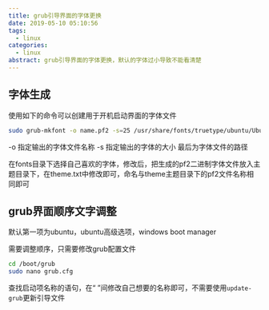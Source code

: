 ```yaml
---
title: grub引导界面的字体更换
date: 2019-05-10 05:10:56
tags:
  - linux
categories:
  - linux
abstract: grub引导界面的字体更换，默认的字体过小导致不能看清楚
---
```


## 字体生成

使用如下的命令可以创建用于开机启动界面的字体文件

```bash
sudo grub-mkfont -o name.pf2 -s=25 /usr/share/fonts/truetype/ubuntu/Ubuntu-R.ttf
```

<!--more-->

-o  指定输出的字体文件名称
-s 指定输出的字体的大小
最后为字体文件的路径

在fonts目录下选择自己喜欢的字体，修改后，把生成的pf2二进制字体文件放入主题目录下，在theme.txt中修改即可，命名与theme主题目录下的pf2文件名称相同即可

## grub界面顺序文字调整

默认第一项为ubuntu，ubuntu高级选项，windows boot manager

需要调整顺序，只需要修改grub配置文件

```bash
cd /boot/grub
sudo nano grub.cfg
```

查找启动项名称的语句，在“ ”间修改自己想要的名称即可，不需要使用`update-grub`更新引导文件